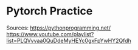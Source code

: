 # Pytorch Practice

Sources:
https://pythonprogramming.net/
https://www.youtube.com/playlist?list=PLQVvvaa0QuDdeMyHEYc0gxFpYwHY2Qfdh
